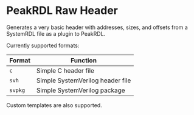 # PeakRDL Raw Header

Generates a very basic header with addresses, sizes, and offsets from a SystemRDL file as a plugin to PeakRDL.

Currently supported formats:

|Format|Function|
|---|---|
|`c`|Simple C header file|
|`svh`|Simple SystemVerilog header file|
|`svpkg`|Simple SystemVerilog package|

Custom templates are also supported.
